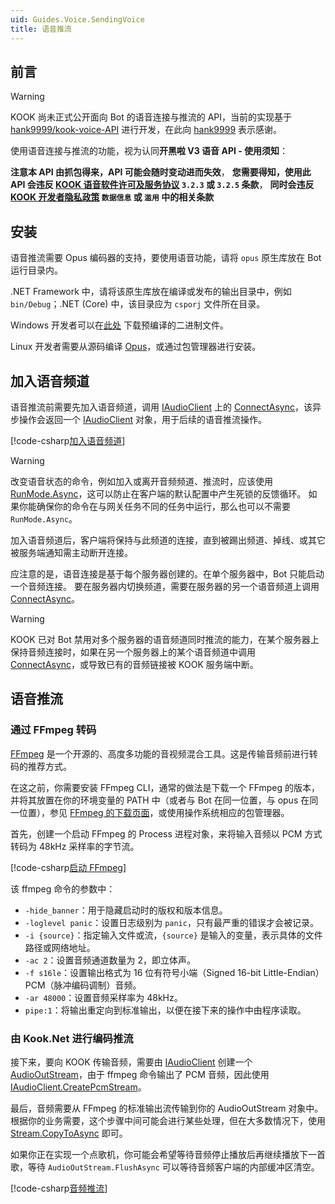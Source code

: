 ```yaml
---
uid: Guides.Voice.SendingVoice
title: 语音推流
---
```


## 前言

> [!WARNING]
> KOOK 尚未正式公开面向 Bot 的语音连接与推流的 API，当前的实现基于 [hank9999/kook-voice-API] 进行开发，在此向 [hank9999]
> 表示感谢。
>
> 使用语音连接与推流的功能，视为认同**开黑啦 V3 语音 API - 使用须知**：
>
> **注意本 API 由抓包得来，API 可能会随时变动进而失效**，
> **您需要得知，使用此 API 会违反 [KOOK 语音软件许可及服务协议] `3.2.3` 或 `3.2.5` 条款**，
> **同时会违反 [KOOK 开发者隐私政策] `数据信息` 或 `滥用` 中的相关条款**

[hank9999/kook-voice-API]: https://github.com/hank9999/kook-voice-API

[hank9999]: https://github.com/hank9999

[KOOK 语音软件许可及服务协议]:https://www.kookapp.cn/protocol.html

[KOOK 开发者隐私政策]: https://developer.kookapp.cn/doc/privacy

## 安装

语音推流需要 Opus 编码器的支持，要使用语音功能，请将 `opus` 原生库放在 Bot 运行目录内。

.NET Framework 中，请将该原生库放在编译或发布的输出目录中，例如 `bin/Debug`；.NET (Core) 中，该目录应为 `csporj` 文件所在目录。

Windows 开发者可以在[此处](https://github.com/gehongyan/Kook.Net/tree/master/voice-natives) 下载预编译的二进制文件。

Linux 开发者需要从源码编译 [Opus](http://downloads.xiph.org/releases/opus/)，或通过包管理器进行安装。

## 加入语音频道

语音推流前需要先加入语音频道，调用 [IAudioClient] 上的 [ConnectAsync]，该异步操作会返回一个 [IAudioClient] 对象，用于后续的语音推流操作。

[!code-csharp[加入语音频道](samples/joining_audio.cs)]

> [!WARNING]
> 改变语音状态的命令，例如加入或离开音频频道、推流时，应该使用 [RunMode.Async]，这可以防止在客户端的默认配置中产生死锁的反馈循环。
> 如果你能确保你的命令在与网关任务不同的任务中运行，那么也可以不需要 `RunMode.Async`。

加入语音频道后，客户端将保持与此频道的连接，直到被踢出频道、掉线、或其它被服务端通知需主动断开连接。

应注意的是，语音连接是基于每个服务器创建的。在单个服务器中，Bot 只能启动一个音频连接。
要在服务器内切换频道，需要在服务器的另一个语音频道上调用 [ConnectAsync]。

> [!WARNING]
> KOOK 已对 Bot 禁用对多个服务器的语音频道同时推流的能力，在某个服务器上保持音频连接时，如果在另一个服务器上的某个语音频道中调用
> [ConnectAsync]，或导致已有的音频链接被 KOOK 服务端中断。

[IAudioClient]: xref:Kook.Audio.IAudioClient
[ConnectAsync]: xref:Kook.IAudioChannel.ConnectAsync*
[RunMode.Async]: xref:Kook.Commands.RunMode

## 语音推流

### 通过 FFmpeg 转码

[FFmpeg] 是一个开源的、高度多功能的音视频混合工具。这是传输音频前进行转码的推荐方式。

在这之前，你需要安装 FFmpeg CLI，通常的做法是下载一个 FFmpeg 的版本，并将其放置在你的环境变量的 PATH 中（或者与 Bot 在同一位置，与
opus 在同一位置），参见 [FFmpeg 的下载页面]，或使用操作系统相应的包管理器。

[FFmpeg]: https://ffmpeg.org/

[FFmpeg 的下载页面]: https://ffmpeg.org/download.html

首先，创建一个启动 FFmpeg 的 Process 进程对象，来将输入音频以 PCM 方式转码为 48kHz 采样率的字节流。

[!code-csharp[启动 FFmpeg](samples/audio_create_ffmpeg.cs)]

该 ffmpeg 命令的参数中：

- `-hide_banner`：用于隐藏启动时的版权和版本信息。
- `-loglevel panic`：设置日志级别为 `panic`，只有最严重的错误才会被记录。
- `-i {source}`：指定输入文件或流，`{source}` 是输入的变量，表示具体的文件路径或网络地址。
- `-ac 2`：设置音频通道数量为 2，即立体声。
- `-f s16le`：设置输出格式为 16 位有符号小端（Signed 16-bit Little-Endian）PCM（脉冲编码调制）音频。
- `-ar 48000`：设置音频采样率为 48kHz。
- `pipe:1`：将输出重定向到标准输出，以便在接下来的操作中由程序读取。

### 由 Kook.Net 进行编码推流

接下来，要向 KOOK 传输音频，需要由 [IAudioClient] 创建一个 [AudioOutStream]，由于 ffmpeg 命令输出了 PCM
音频，因此使用 [IAudioClient.CreatePcmStream]。

[IAudioClient]: xref:Kook.Audio.IAudioClient
[AudioOutStream]: xref:Kook.Audio.AudioOutStream
[IAudioClient.CreatePCMStream]: xref:Kook.Audio.IAudioClient#Kook_Audio_IAudioClient_CreatePcmStream_Kook_Audio_AudioApplication_System_Int32_System_Int32_System_Int32_

最后，音频需要从 FFmpeg 的标准输出流传输到你的 AudioOutStream 对象中。
根据你的业务需要，这个步骤中间可能会进行某些处理，但在大多数情况下，使用 [Stream.CopyToAsync] 即可。

[Stream.CopyToAsync]: https://learn.microsoft.com/dotnet/api/system.io.stream.copytoasync

如果你正在实现一个点歌机，你可能会希望等待音频停止播放后再继续播放下一首歌，等待 `AudioOutStream.FlushAsync`
可以等待音频客户端的内部缓冲区清空。

[!code-csharp[音频推流](samples/audio_ffmpeg.cs)]
